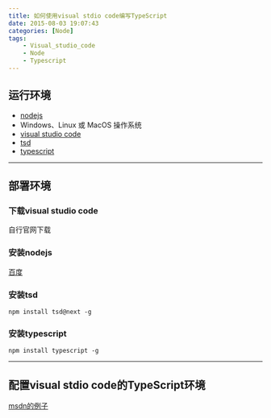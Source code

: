 ```yaml
---
title: 如何使用visual stdio code编写TypeScript
date: 2015-08-03 19:07:43
categories: [Node]
tags: 
    - Visual_studio_code
    - Node
    - Typescript
---
```



## 运行环境
* [nodejs](http://nodejs.org/)
* Windows、Linux 或 MacOS 操作系统
* [visual studio code](https://code.visualstudio.com/)
* [tsd](https://github.com/DefinitelyTyped/tsd)
* [typescript](http://www.typescriptlang.org/)

----

## 部署环境

### 下载visual studio code

自行官网下载

### 安装nodejs

[百度](http://www.baidu.com/s?ie=utf-8&f=8&rsv_bp=1&tn=baidu&wd=%E5%AE%89%E8%A3%85nodejs%20&rsv_pq=febfea420000a14f&rsv_t=e86fk%2B6Ub%2Bp%2BJmR0TKHHphWoDk7%2B0f4sBno1S08JPmJ8j2EaB46t8L1weew&rsv_enter=0&inputT=264&rsv_sug=1)
 <!-- more -->
### 安装tsd
`npm install tsd@next -g`

### 安装typescript
`npm install typescript -g`

----

## 配置visual stdio code的TypeScript环境

[msdn的例子](http://blogs.msdn.com/b/typescript/archive/2015/04/30/using-typescript-in-visual-studio-code.aspx)

